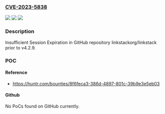 ### [CVE-2023-5838](https://cve.mitre.org/cgi-bin/cvename.cgi?name=CVE-2023-5838)
![](https://img.shields.io/static/v1?label=Product&message=linkstackorg%2Flinkstack&color=blue)
![](https://img.shields.io/static/v1?label=Version&message=unspecified%3C%20v4.2.9%20&color=brighgreen)
![](https://img.shields.io/static/v1?label=Vulnerability&message=CWE-613%20Insufficient%20Session%20Expiration&color=brighgreen)

### Description

Insufficient Session Expiration in GitHub repository linkstackorg/linkstack prior to v4.2.9.

### POC

#### Reference
- https://huntr.com/bounties/8f6feca3-386d-4897-801c-39b9e3e5eb03

#### Github
No PoCs found on GitHub currently.

